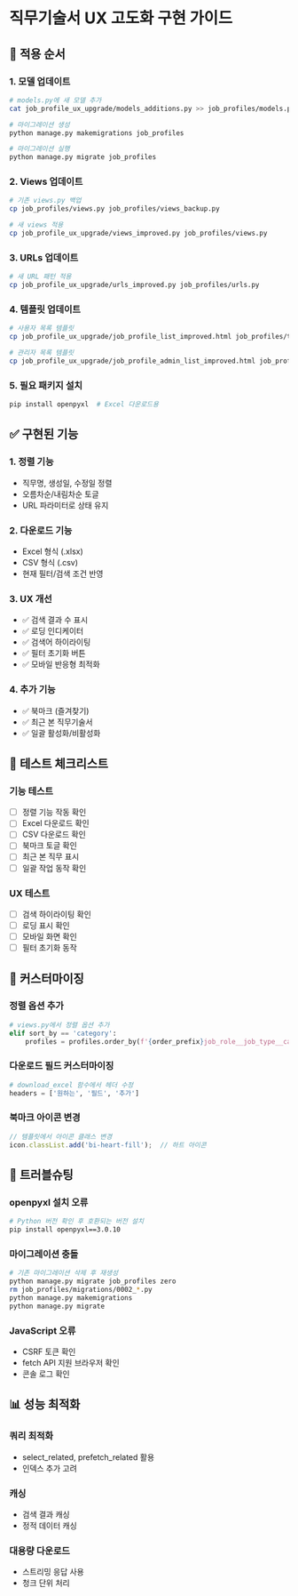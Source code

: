 # 직무기술서 UX 고도화 구현 가이드

## 🚀 적용 순서

### 1. 모델 업데이트
```bash
# models.py에 새 모델 추가
cat job_profile_ux_upgrade/models_additions.py >> job_profiles/models.py

# 마이그레이션 생성
python manage.py makemigrations job_profiles

# 마이그레이션 실행
python manage.py migrate job_profiles
```

### 2. Views 업데이트
```bash
# 기존 views.py 백업
cp job_profiles/views.py job_profiles/views_backup.py

# 새 views 적용
cp job_profile_ux_upgrade/views_improved.py job_profiles/views.py
```

### 3. URLs 업데이트
```bash
# 새 URL 패턴 적용
cp job_profile_ux_upgrade/urls_improved.py job_profiles/urls.py
```

### 4. 템플릿 업데이트
```bash
# 사용자 목록 템플릿
cp job_profile_ux_upgrade/job_profile_list_improved.html job_profiles/templates/job_profiles/job_profile_list.html

# 관리자 목록 템플릿
cp job_profile_ux_upgrade/job_profile_admin_list_improved.html job_profiles/templates/job_profiles/job_profile_admin_list.html
```

### 5. 필요 패키지 설치
```bash
pip install openpyxl  # Excel 다운로드용
```

## ✅ 구현된 기능

### 1. 정렬 기능
- 직무명, 생성일, 수정일 정렬
- 오름차순/내림차순 토글
- URL 파라미터로 상태 유지

### 2. 다운로드 기능
- Excel 형식 (.xlsx)
- CSV 형식 (.csv)
- 현재 필터/검색 조건 반영

### 3. UX 개선
- ✅ 검색 결과 수 표시
- ✅ 로딩 인디케이터
- ✅ 검색어 하이라이팅
- ✅ 필터 초기화 버튼
- ✅ 모바일 반응형 최적화

### 4. 추가 기능
- ✅ 북마크 (즐겨찾기)
- ✅ 최근 본 직무기술서
- ✅ 일괄 활성화/비활성화

## 📝 테스트 체크리스트

### 기능 테스트
- [ ] 정렬 기능 작동 확인
- [ ] Excel 다운로드 확인
- [ ] CSV 다운로드 확인
- [ ] 북마크 토글 확인
- [ ] 최근 본 직무 표시
- [ ] 일괄 작업 동작 확인

### UX 테스트
- [ ] 검색 하이라이팅 확인
- [ ] 로딩 표시 확인
- [ ] 모바일 화면 확인
- [ ] 필터 초기화 동작

## 🔧 커스터마이징

### 정렬 옵션 추가
```python
# views.py에서 정렬 옵션 추가
elif sort_by == 'category':
    profiles = profiles.order_by(f'{order_prefix}job_role__job_type__category__name')
```

### 다운로드 필드 커스터마이징
```python
# download_excel 함수에서 헤더 수정
headers = ['원하는', '필드', '추가']
```

### 북마크 아이콘 변경
```javascript
// 템플릿에서 아이콘 클래스 변경
icon.classList.add('bi-heart-fill');  // 하트 아이콘
```

## 🐛 트러블슈팅

### openpyxl 설치 오류
```bash
# Python 버전 확인 후 호환되는 버전 설치
pip install openpyxl==3.0.10
```

### 마이그레이션 충돌
```bash
# 기존 마이그레이션 삭제 후 재생성
python manage.py migrate job_profiles zero
rm job_profiles/migrations/0002_*.py
python manage.py makemigrations
python manage.py migrate
```

### JavaScript 오류
- CSRF 토큰 확인
- fetch API 지원 브라우저 확인
- 콘솔 로그 확인

## 📊 성능 최적화

### 쿼리 최적화
- select_related, prefetch_related 활용
- 인덱스 추가 고려

### 캐싱
- 검색 결과 캐싱
- 정적 데이터 캐싱

### 대용량 다운로드
- 스트리밍 응답 사용
- 청크 단위 처리
